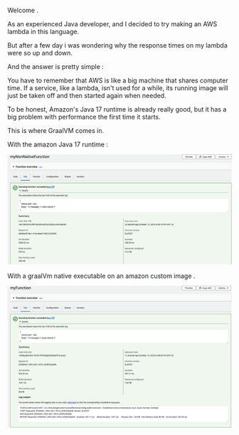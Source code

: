 Welcome .

As an experienced Java developer, and I decided to try making an AWS lambda in this language.

But after a few day i was wondering why the response times on my lambda were so up and down.

And the answer is pretty simple :

You have to remember that AWS is like a big machine that shares computer time. 
If a service, like a lambda, isn't used for a while, its running image will just be taken off and then started again when needed.

To be honest, Amazon's Java 17 runtime is already really good, but it has a big problem with performance the first time it starts.

This is where GraalVM comes in.

With the amazon Java 17 runtime : 

![plot](./images/non-native-init.png)

With a graalVm native executable on an amazon custom image .

![plot](./images/native-init.png)




